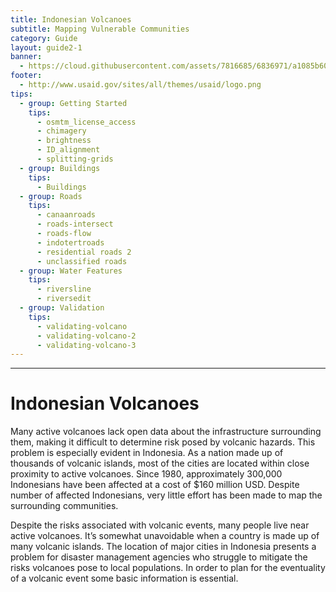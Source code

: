 ```yaml
---
title: Indonesian Volcanoes 
subtitle: Mapping Vulnerable Communities
category: Guide
layout: guide2-1
banner: 
  - https://cloud.githubusercontent.com/assets/7816685/6836971/a1085b60-d31d-11e4-86b9-e5dc28dc087c.jpg
footer:
  - http://www.usaid.gov/sites/all/themes/usaid/logo.png
tips:
  - group: Getting Started
    tips:
      - osmtm_license_access
      - chimagery
      - brightness
      - ID_alignment
      - splitting-grids
  - group: Buildings
    tips:
      - Buildings
  - group: Roads
    tips:
      - canaanroads
      - roads-intersect	
      - roads-flow
      - indotertroads
      - residential roads 2
      - unclassified roads
  - group: Water Features
    tips:
      - riversline
      - riversedit
  - group: Validation
    tips:
      - validating-volcano
      - validating-volcano-2
      - validating-volcano-3
---
```


<div id="test" class="col-lg-5 col-sm-6">
<hr class="section-heading-spacer">
<div class="clearfix"></div>

<h1 class="section-heading">Indonesian Volcanoes</h1>

<p>Many active volcanoes lack open data about the infrastructure surrounding them, making it difficult to determine risk posed by volcanic hazards. This problem is especially evident in Indonesia. As a nation made up of thousands of volcanic islands, most of the cities are located within close proximity to active volcanoes. Since 1980, approximately 300,000 Indonesians have been affected at a cost of $160 million USD. Despite number of affected Indonesians, very little effort has been made to map the surrounding communities.</p>

<p>Despite the risks associated with volcanic events, many people live near active volcanoes. It’s somewhat unavoidable when a country is made up of many volcanic islands. The location of major cities in Indonesia presents a problem for disaster management agencies who struggle to mitigate the risks volcanoes pose to local populations. In order to plan for the eventuality of a volcanic event some basic information is essential.</p>

</div>


